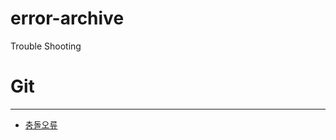 # error-archive
Trouble Shooting

# Git
---
- [충돌오류](https://github.com/kabommm/error-archive/issues/1)
